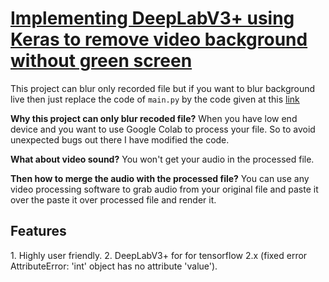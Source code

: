 <h1><u>Implementing DeepLabV3+ using Keras to remove video background without green screen</u></h1>

This project can blur only recorded file but if you want to blur background live then just replace the code of <code>main.py</code> by the code given at this <a href='https://github.com/zubairahmed-ai/Live-Background-Blur/blob/master/LiveBackgroundBlur.py'>link</a>

<strong>Why this project can only blur recoded file?</strong>
When you have low end device and you want to use Google Colab to process your file. So to avoid unexpected bugs out there I have modified the code.

<strong>What about video sound?</strong>
You won't get your audio in the processed file.

<strong>Then how to merge the audio with the processed file?</strong>
You can use any video processing software to grab audio from your original file and paste it over the paste it over processed file and render it.

<h2>Features</h2>
1. Highly user friendly.
2. DeepLabV3+ for for tensorflow 2.x (fixed error AttributeError: 'int' object has no attribute 'value').
